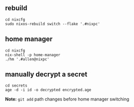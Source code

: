 ## rebuild
```
cd nixcfg
sudo nixos-rebuild switch --flake '.#nixpc'
```

## home manager
```
cd nixcfg
nix-shell -p home-manager
./hm '.#allen@nixpc'
```

## manually decrypt a secret
```
cd secrets
age -d -i id -o decrypted encrypted.age

```

**Note:** `git add` path changes before home manager switching
